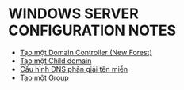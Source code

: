 # WINDOWS SERVER CONFIGURATION NOTES

- [Tạo một Domain Controller (New Forest)](./Active-Directory/Domain-Controller/index.md)
- [Tạo một Child domain](./Active-Directory/create_child_domain/index.md)
- [Cấu hình DNS phân giải tên miền](./Active-Directory/config_DNS_resolve_names/index.md)
- [Tạo một Group](./Active-Directory/create_a_group/index.md)
